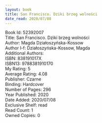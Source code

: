 ```yaml
---
layout: book
title: San Francisco. Dziki brzeg wolności
date_read: 2020/07/08
---
```


Book Id: 52392007<br />
Title: San Francisco. Dziki brzeg wolności<br />
Author: Magda Działoszyńska-Kossow<br />
Author l-f: Działoszyńska-Kossow, Magda<br />
Additional Authors: <br />
ISBN: 838191017X<br />
ISBN13: 9788381910170<br />
My Rating: 5<br />
Average Rating: 4.08<br />
Publisher: Czarne<br />
Binding: Hardcover<br />
Number of Pages: 296<br />
Year Published: 2020<br />
Date Added: 2020/07/08<br />
Exclusive Shelf: read<br />
Read Count: 1<br />
Owned Copies: 0<br />

